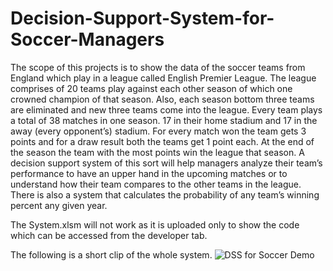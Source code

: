 # Decision-Support-System-for-Soccer-Managers

The scope of this projects is to show the data of the soccer teams from England which play in a league called English Premier League. The league comprises of 20 teams play against each other season of which one crowned champion of that season. Also, each season bottom three teams are eliminated and new three teams come into the league. Every team plays a total of 38 matches in one season. 17 in their home stadium and 17 in the away (every opponent’s) stadium. For every match won the team gets 3 points and for a draw result both the teams get 1 point each. At the end of the season the team with the most points win the league that season.
A decision support system of this sort will help managers analyze their team’s performance to have an upper hand in the upcoming matches or to understand how their team compares to the other teams in the league. There is also a system that calculates the probability of any team’s winning percent any given year. 

The System.xlsm will not work as it is uploaded only to show the code which can be accessed from the developer tab.

The following is a short clip of the whole system.
![DSS for Soccer Demo](DSS.gif)
